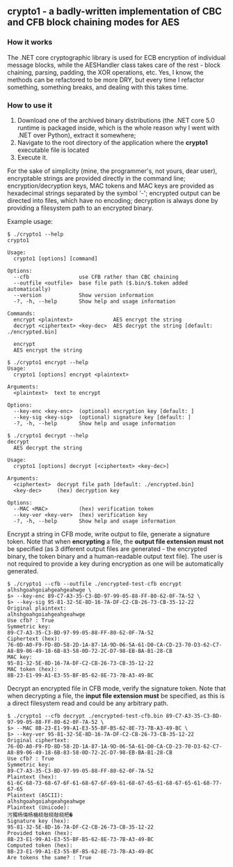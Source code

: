 ## crypto1 - a badly-written implementation of CBC and CFB block chaining modes for AES

### How it works

The .NET core cryptographic library is used for ECB encryption of individual message blocks, while the AESHandler class takes care of the rest - block chaining, parsing, padding, the XOR operations, etc. Yes, I know, the methods can be refactored to be more DRY, but every time I refactor something, something breaks, and dealing with this takes time.

### How to use it

1. Download one of the archived binary distributions (the .NET core 5.0 runtime is packaged inside, which is the whole reason why I went with .NET over Python), extract it somewhere;
2. Navigate to the root directory of the application where the **crypto1** executable file is located
3. Execute it.

For the sake of simplicity (mine, the programmer's, not yours, dear user), encryptable strings are provided directly in the command line; encryption/decryption keys, MAC tokens and MAC keys are provided as hexadecimal strings separated by the symbol '-'; encrypted output can be directed into files, which have no encoding; decryption is always done by providing a filesystem path to an encrypted binary.

Example usage:

```
$ ./crypto1 --help
crypto1

Usage:
  crypto1 [options] [command]

Options:
  --cfb                use CFB rather than CBC chaining
  --outfile <outfile>  base file path ($.bin/$.token added automatically)
  --version            Show version information
  -?, -h, --help       Show help and usage information

Commands:
  encrypt <plaintext>             AES encrypt the string
  decrypt <ciphertext> <key-dec>  AES decrypt the string [default: ./encrypted.bin]

  encrypt
  AES encrypt the string
```
```
$ ./crypto1 encrypt --help
Usage:
  crypto1 [options] encrypt <plaintext>

Arguments:
  <plaintext>  text to encrypt

Options:
  --key-enc <key-enc>  (optional) encryption key [default: ]
  --key-sig <key-sig>  (optional) signature key [default: ]
  -?, -h, --help       Show help and usage information
```
```
$ ./crypto1 decrypt --help
decrypt
  AES decrypt the string

Usage:
  crypto1 [options] decrypt [<ciphertext> <key-dec>]

Arguments:
  <ciphertext>  decrypt file path [default: ./encrypted.bin]
  <key-dec>     (hex) decryption key

Options:
  --MAC <MAC>          (hex) verification token
  --key-ver <key-ver>  (hex) verification key
  -?, -h, --help       Show help and usage information
```

Encrypt a string in CFB mode, write output to file, generate a signature token. Note that when **encrypting** a file, the **output file extension must not** be specified (as 3 different output files are generated - the encrypted binary, the token binary and a human-readable output text file). The user is not required to provide a key during encryption as one will be automatically generated.

```
$ ./crypto1 --cfb --outfile ./encrypted-test-cfb encrypt alhshgoahgoiahgeahgeahwge \
$> --key-enc 89-C7-A3-35-C3-BD-97-99-05-88-FF-80-62-0F-7A-52 \
$> --key-sig 95-81-32-5E-8D-16-7A-DF-C2-CB-26-73-CB-35-12-22
Original plaintext:
alhshgoahgoiahgeahgeahwge
Use cfb? : True
Symmetric key:
89-C7-A3-35-C3-BD-97-99-05-88-FF-80-62-0F-7A-52
Ciphertext (hex):
76-0D-A0-F9-FD-8D-58-2D-1A-87-1A-9D-06-5A-61-D0-CA-CD-23-70-D3-62-C7-A8-B9-06-49-18-6B-83-58-0D-72-2C-D7-98-EB-BA-B1-28-CB
MAC key:
95-81-32-5E-8D-16-7A-DF-C2-CB-26-73-CB-35-12-22
MAC token (hex):
8B-23-E1-99-A1-E3-55-BF-B5-62-8E-73-7B-A3-49-BC

```

Decrypt an encrypted file in CFB mode, verify the signature token. Note that when decrypting a file, the **input file extension must** be specified, as this is a direct filesystem read and could be any arbitrary path.

```
$ ./crypto1 --cfb decrypt ./encrypted-test-cfb.bin 89-C7-A3-35-C3-BD-97-99-05-88-FF-80-62-0F-7A-52 \
$> --MAC 8B-23-E1-99-A1-E3-55-BF-B5-62-8E-73-7B-A3-49-BC \
$> --key-ver 95-81-32-5E-8D-16-7A-DF-C2-CB-26-73-CB-35-12-22
Original ciphertext:
76-0D-A0-F9-FD-8D-58-2D-1A-87-1A-9D-06-5A-61-D0-CA-CD-23-70-D3-62-C7-A8-B9-06-49-18-6B-83-58-0D-72-2C-D7-98-EB-BA-B1-28-CB
Use cfb? : True
Symmetric key:
89-C7-A3-35-C3-BD-97-99-05-88-FF-80-62-0F-7A-52
Plaintext (hex):
61-6C-68-73-68-67-6F-61-68-67-6F-69-61-68-67-65-61-68-67-65-61-68-77-67-65
Plaintext (ASCII):
alhshgoahgoiahgeahgeahwge
Plaintext (Unicode):
污獨杨慯杨楯桡敧桡敧桡杷�
Signature key (hex):
95-81-32-5E-8D-16-7A-DF-C2-CB-26-73-CB-35-12-22
Provided token (hex):
8B-23-E1-99-A1-E3-55-BF-B5-62-8E-73-7B-A3-49-BC
Computed token (hex):
8B-23-E1-99-A1-E3-55-BF-B5-62-8E-73-7B-A3-49-BC
Are tokens the same? : True

```